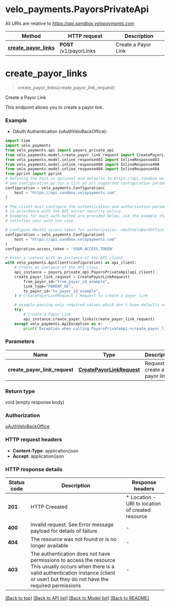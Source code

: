 # velo_payments.PayorsPrivateApi

All URIs are relative to *https://api.sandbox.velopayments.com*

Method | HTTP request | Description
------------- | ------------- | -------------
[**create_payor_links**](PayorsPrivateApi.md#create_payor_links) | **POST** /v1/payorLinks | Create a Payor Link


# **create_payor_links**
> create_payor_links(create_payor_link_request)

Create a Payor Link

This endpoint allows you to create a payor link.

### Example

* OAuth Authentication (oAuthVeloBackOffice):

```python
import time
import velo_payments
from velo_payments.api import payors_private_api
from velo_payments.model.create_payor_link_request import CreatePayorLinkRequest
from velo_payments.model.inline_response403 import InlineResponse403
from velo_payments.model.inline_response400 import InlineResponse400
from velo_payments.model.inline_response404 import InlineResponse404
from pprint import pprint
# Defining the host is optional and defaults to https://api.sandbox.velopayments.com
# See configuration.py for a list of all supported configuration parameters.
configuration = velo_payments.Configuration(
    host = "https://api.sandbox.velopayments.com"
)

# The client must configure the authentication and authorization parameters
# in accordance with the API server security policy.
# Examples for each auth method are provided below, use the example that
# satisfies your auth use case.

# Configure OAuth2 access token for authorization: oAuthVeloBackOffice
configuration = velo_payments.Configuration(
    host = "https://api.sandbox.velopayments.com"
)
configuration.access_token = 'YOUR_ACCESS_TOKEN'

# Enter a context with an instance of the API client
with velo_payments.ApiClient(configuration) as api_client:
    # Create an instance of the API class
    api_instance = payors_private_api.PayorsPrivateApi(api_client)
    create_payor_link_request = CreatePayorLinkRequest(
        from_payor_id="from_payor_id_example",
        link_type="PARENT_OF",
        to_payor_id="to_payor_id_example",
    ) # CreatePayorLinkRequest | Request to create a payor link

    # example passing only required values which don't have defaults set
    try:
        # Create a Payor Link
        api_instance.create_payor_links(create_payor_link_request)
    except velo_payments.ApiException as e:
        print("Exception when calling PayorsPrivateApi->create_payor_links: %s\n" % e)
```


### Parameters

Name | Type | Description  | Notes
------------- | ------------- | ------------- | -------------
 **create_payor_link_request** | [**CreatePayorLinkRequest**](CreatePayorLinkRequest.md)| Request to create a payor link |

### Return type

void (empty response body)

### Authorization

[oAuthVeloBackOffice](../README.md#oAuthVeloBackOffice)

### HTTP request headers

 - **Content-Type**: application/json
 - **Accept**: application/json


### HTTP response details

| Status code | Description | Response headers |
|-------------|-------------|------------------|
**201** | HTTP Creeated |  * Location - URI to location of created resource <br>  |
**400** | Invalid request. See Error message payload for details of failure |  -  |
**404** | The resource was not found or is no longer available  |  -  |
**403** | The authentication does not have permissions to access the resource This usually occurs when there is a valid authentication instance (client or user) but they do not have the required permissions  |  -  |

[[Back to top]](#) [[Back to API list]](../README.md#documentation-for-api-endpoints) [[Back to Model list]](../README.md#documentation-for-models) [[Back to README]](../README.md)

